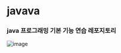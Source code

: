# javava

### java 프로그래밍 기본 기능 연습 레포지토리
![image](https://github.com/yeryeong0519/javava/assets/81680813/d6544d88-057c-4754-8a95-7a5061d66b14)
